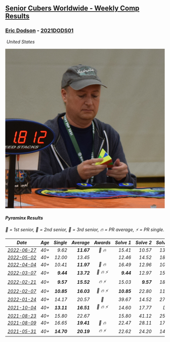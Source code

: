 <style>table {white-space: nowrap;}</style>
<link rel="stylesheet" type="text/css" href="/scw-comp/css/flags.css" />

## [Senior Cubers Worldwide - Weekly Comp Results](/scw-comp/results/)
### [Eric Dodson](README.md) - [2021DODS01](https://www.worldcubeassociation.org/persons/2021DODS01?event=pyram)

<i class="flag flag-US" />&nbsp;United States

![Eric Dodson](1639144815.png)

#### Pyraminx Results

<span style="white-space: nowrap;">🥇 = 1st senior</span>, <span style="white-space: nowrap;">🥈 = 2nd senior</span>, <span style="white-space: nowrap;">🥉 = 3rd senior</span>, <span style="white-space: nowrap;">🔥 = PR average</span>, <span style="white-space: nowrap;">⚡ = PR single</span>.

| Date | Age | Single | Average | Awards | Solve 1 | Solve 2 | Solve 3 | Solve 4 | Solve 5 | Video |
| :--: | :--: | --: | --: | :--: | --: | --: | --: | --: | --: | :-- |
| [2022-06-27](../../results/2022-06-27/pyram.md) | 40+ | 9.62 | **11.67** | 🥈 🔥 | 15.41 | 10.57 | 13.58 | 10.85 | 9.62 | [Desktop](https://www.facebook.com/events/3239186643032731/permalink/3250349311916464) / [Mobile](https://m.facebook.com/events/3239186643032731?view=permalink&id=3250349311916464) |
| [2022-05-02](../../results/2022-05-02/pyram.md) | 40+ | 12.00 | 13.45 |  | 12.46 | 14.52 | 18.98 | 13.37 | 12.00 | [Desktop](https://www.facebook.com/events/3199116787026413/permalink/3209766015961490) / [Mobile](https://m.facebook.com/events/3199116787026413?view=permalink&id=3209766015961490) |
| [2022-04-04](../../results/2022-04-04/pyram.md) | 40+ | 10.41 | **11.97** | 🥉 🔥 | 16.49 | 12.96 | 10.41 | 11.90 | 11.05 | [Desktop](https://www.facebook.com/events/1171138513621623/permalink/1179764546092353) / [Mobile](https://m.facebook.com/events/1171138513621623?view=permalink&id=1179764546092353) |
| [2022-03-07](../../results/2022-03-07/pyram.md) | 40+ | **9.44** | **13.72** | 🥉 🔥 ⚡ | **9.44** | 12.97 | 15.33 | 14.68 | 13.50 | [Desktop](https://www.facebook.com/events/492851219083428/permalink/501682311533652) / [Mobile](https://m.facebook.com/events/492851219083428?view=permalink&id=501682311533652) |
| [2022-02-21](../../results/2022-02-21/pyram.md) | 40+ | **9.57** | **15.52** | 🔥 ⚡ | 15.03 | **9.57** | 18.91 | 15.49 | 16.03 | [Desktop](https://www.facebook.com/events/283377510532834/permalink/291865509684034) / [Mobile](https://m.facebook.com/events/283377510532834?view=permalink&id=291865509684034) |
| [2022-02-07](../../results/2022-02-07/pyram.md) | 40+ | **10.85** | **16.03** | 🥉 🔥 ⚡ | **10.85** | 22.80 | 11.84 | 17.37 | 18.89 | [Desktop](https://www.facebook.com/events/245500131085725/permalink/254477910187947) / [Mobile](https://m.facebook.com/events/245500131085725?view=permalink&id=254477910187947) |
| [2022-01-24](../../results/2022-01-24/pyram.md) | 40+ | 14.17 | 20.57 | 🥈 | 39.67 | 14.52 | 27.02 | 20.16 | 14.17 | [Desktop](https://www.facebook.com/events/317247483509647/permalink/324950106072718) / [Mobile](https://m.facebook.com/events/317247483509647?view=permalink&id=324950106072718) |
| [2021-10-04](../../results/2021-10-04/pyram.md) | 40+ | **13.11** | **16.51** | 🥉 🔥 ⚡ | 14.60 | 17.77 | DNF | 17.15 | **13.11** | [Desktop](https://www.facebook.com/events/1205858816603137/permalink/1215345032321182) / [Mobile](https://m.facebook.com/events/1205858816603137?view=permalink&id=1215345032321182) |
| [2021-08-23](../../results/2021-08-23/pyram.md) | 40+ | 15.80 | 22.67 |  | 15.80 | 41.12 | 25.41 | 25.51 | 17.09 | [Desktop](https://www.facebook.com/events/540950593849891/permalink/550261969585420) / [Mobile](https://m.facebook.com/events/540950593849891?view=permalink&id=550261969585420) |
| [2021-08-09](../../results/2021-08-09/pyram.md) | 40+ | 16.65 | **19.41** | 🥉 🔥 | 22.47 | 28.11 | 17.87 | 17.88 | 16.65 | [Desktop](https://www.facebook.com/events/342027504219422/permalink/343810670707772) / [Mobile](https://m.facebook.com/events/342027504219422?view=permalink&id=343810670707772) |
| [2021-05-31](../../results/2021-05-31/pyram.md) | 40+ | **14.70** | **20.19** | 🔥 ⚡ | 22.62 | 24.20 | 14.91 | 23.03 | **14.70** | [Desktop](https://www.facebook.com/events/4232725036784843/permalink/4269959366394743) / [Mobile](https://m.facebook.com/events/4232725036784843?view=permalink&id=4269959366394743) |


<!-- Global site tag (gtag.js) - Google Analytics -->
<script async src="https://www.googletagmanager.com/gtag/js?id=UA-86348435-3"></script>
<script>window.dataLayer = window.dataLayer || []; function gtag() {dataLayer.push(arguments);} gtag('js', new Date()); gtag('config', 'UA-86348435-3');</script>
